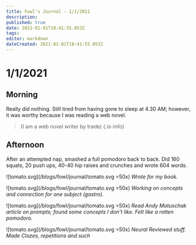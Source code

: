 ```yaml
---
title: Fowl's Journal - 1/1/2021
description: 
published: true
date: 2021-01-01T18:41:55.053Z
tags: 
editor: markdown
dateCreated: 2021-01-01T18:41:55.053Z
---
```


# 1/1/2021

## Morning
Really did nothing. Still tired from having gone to sleep at 4.30 AM; however, it was worthy because I was reading a web novel. 

> (I am a web novel writer by trade)
{.is-info}

## Afternoon
After an attempted nap, smashed a full pomodoro back to back. Did 160 squats, 20 push ups, 40-40 hip raises and crunches and wrote 604 words.

![tomato.svg](/blogs/fowl/journal/tomato.svg =50x)
*Wrote for my book.*

![tomato.svg](/blogs/fowl/journal/tomato.svg =50x)
*Working on concepts and connection for one subject (gastro).*

![tomato.svg](/blogs/fowl/journal/tomato.svg =50x)
*Read Andy Matuschak article on prompts; found some concepts I don't like. 
Felt like a rotten pomodoro.* 

![tomato.svg](/blogs/fowl/journal/tomato.svg =50x)
*Neural Reviewed stuff. Made Clozes, repetitions and such*




